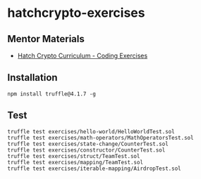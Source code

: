 # hatchcrypto-exercises

## Mentor Materials

* [Hatch Crypto Curriculum - Coding Exercises](https://docs.google.com/document/d/1mEsRYttD-pOIA_7fIFHxaEGmrwkyYLFE4OeJ3K3QGIY/edit?usp=sharing)

## Installation

```
npm install truffle@4.1.7 -g
```

## Test

```
truffle test exercises/hello-world/HelloWorldTest.sol
truffle test exercises/math-operators/MathOperatorsTest.sol
truffle test exercises/state-change/CounterTest.sol
truffle test exercises/constructor/CounterTest.sol
truffle test exercises/struct/TeamTest.sol
truffle test exercises/mapping/TeamTest.sol
truffle test exercises/iterable-mapping/AirdropTest.sol
```

